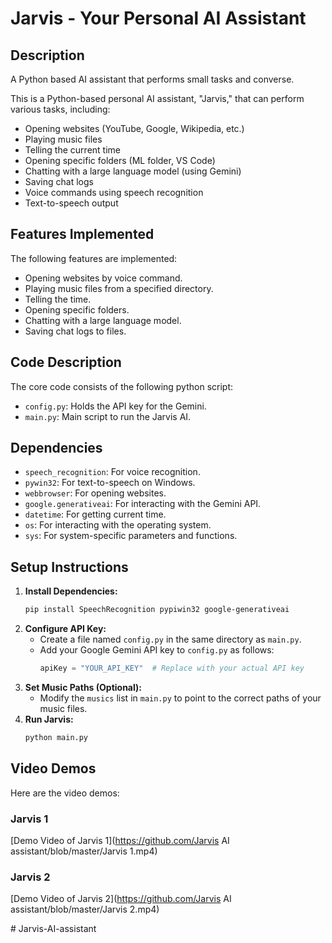 
# Jarvis - Your Personal AI Assistant

## Description
A Python based AI assistant that performs small tasks and converse.

This is a Python-based personal AI assistant, "Jarvis," that can perform various tasks, including:

* Opening websites (YouTube, Google, Wikipedia, etc.)
* Playing music files
* Telling the current time
* Opening specific folders (ML folder, VS Code)
* Chatting with a large language model (using Gemini)
* Saving chat logs
* Voice commands using speech recognition
* Text-to-speech output

## Features Implemented
The following features are implemented:
* Opening websites by voice command.
* Playing music files from a specified directory.
* Telling the time.
* Opening specific folders.
* Chatting with a large language model.
* Saving chat logs to files.

## Code Description
The core code consists of the following python script:
* `config.py`: Holds the API key for the Gemini.
* `main.py`: Main script to run the Jarvis AI.

## Dependencies
* `speech_recognition`: For voice recognition.
* `pywin32`: For text-to-speech on Windows.
* `webbrowser`: For opening websites.
* `google.generativeai`: For interacting with the Gemini API.
* `datetime`: For getting current time.
* `os`: For interacting with the operating system.
* `sys`: For system-specific parameters and functions.

## Setup Instructions
1.  **Install Dependencies:**
    ```bash
    pip install SpeechRecognition pypiwin32 google-generativeai
    ```
2.  **Configure API Key:**
    * Create a file named `config.py` in the same directory as `main.py`.
    * Add your Google Gemini API key to `config.py` as follows:
        ```python
        apiKey = "YOUR_API_KEY"  # Replace with your actual API key
        ```
3.  **Set Music Paths (Optional):**
    * Modify the `musics` list in `main.py` to point to the correct paths of your music files.
4.  **Run Jarvis:**
    ```bash
    python main.py
    ```

## Video Demos
Here are the video demos:

### Jarvis 1

[Demo Video of Jarvis 1](https://github.com/Jarvis AI assistant/blob/master/Jarvis 1.mp4)


### Jarvis 2

[Demo Video of Jarvis 2](https://github.com/Jarvis AI assistant/blob/master/Jarvis 2.mp4)

#   J a r v i s - A I - a s s i s t a n t  
 